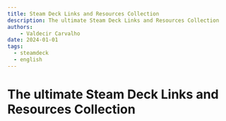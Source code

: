```yaml
---
title: Steam Deck Links and Resources Collection
description: The ultimate Steam Deck Links and Resources Collection
authors:
    - Valdecir Carvalho
date: 2024-01-01
tags:
  - steamdeck
  - english
---
```


# The ultimate Steam Deck Links and Resources Collection